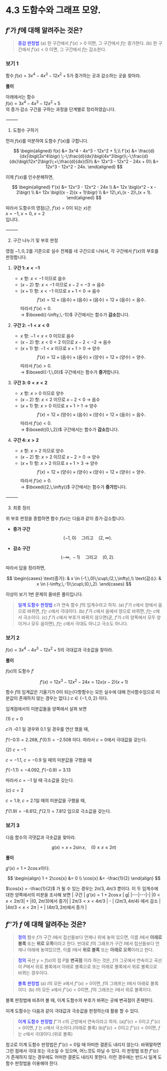 # 4.3 도함수와 그래프 모양.

## $f'$가 $f$에 대해 알려주는 것은?

> <span style="color:blue">증감 판정법</span>
> (a) 한 구간에서 $f'(x) > 0$ 이면, 그 구간에서 $f$는 증가한다.
> (b) 한 구간에서 $f'(x) < 0$ 이면, 그 구간에서 $f$는 감소한다.

### 보기 1

함수 $f(x) = 3x^4 - 4x^3 - 12x^2 + 5$가 증가하는 곳과 감소하는 곳을 찾아라.

**풀이**

아래에서는 함수  
$f(x) = 3x^4 - 4x^3 - 12x^2 + 5$  
의 증가·감소 구간을 구하는 과정을 단계별로 정리하였습니다.

⸻

1. 도함수 구하기

먼저 $f(x)$를 미분하여 도함수 $f'(x)$를 구합니다.

$$
\begin{aligned}
f(x) &= 3x^4 - 4x^3 - 12x^2 + 5,\\
f'(x) &= \frac{d}{dx}\bigl(3x^4\bigr) \;-\;\frac{d}{dx}\bigl(4x^3\bigr)\;-\;\frac{d}{dx}\bigl(12x^2\bigr)\;+\;\frac{d}{dx}(5)\\
&= 12x^3 - 12x^2 - 24x + 0\\
&= 12x^3 - 12x^2 - 24x.
\end{aligned}
$$

이제 $f'(x)$를 인수분해하면,

$$
\begin{aligned}
f'(x)
&= 12x^3 - 12x^2 - 24x \\
&= 12x \bigl(x^2 - x - 2\bigr) \\
&= 12x \bigl((x - 2)(x + 1)\bigr) \\
&= 12\,x\,(x - 2)\,(x + 1).
\end{aligned}
$$

따라서 도함수의 영점(근, $f'(x)=0$이 되는 $x$)은  
$x = -1,\;x = 0,\;x = 2$  
입니다.

⸻

2. 구간 나누기 및 부호 판정

영점 $-1,\,0,\,2$를 기준으로 실수 전체를 네 구간으로 나눠서, 각 구간에서 $f'(x)$의 부호를 판정합니다.

1. **구간 1: $x < -1$**  
   - $x$ 항: $x < -1$ 이므로 음수  
   - $(x - 2)$ 항: $x < -1$ 이므로 $x - 2 < -3$ → 음수  
   - $(x + 1)$ 항: $x < -1$ 이므로 $x + 1 < 0$ → 음수  
   $$
   f'(x) = 12 \times (\text{음수}) \times (\text{음수}) \times (\text{음수})
         = 12 \times (\text{음수})
         = \text{음수}.
   $$
   따라서 $f'(x) < 0$.  
   → $\boxed{(-\infty,\,-1)}$ 구간에서는 함수가 **감소**합니다.

2. **구간 2: $-1 < x < 0$**  
   - $x$ 항: $-1 < x < 0$ 이므로 음수  
   - $(x - 2)$ 항: $x < 0 < 2$ 이므로 $x - 2 < -2$ → 음수  
   - $(x + 1)$ 항: $-1 < x$ 이므로 $x + 1 > 0$ → 양수  
   $$
   f'(x) = 12 \times (\text{음수}) \times (\text{음수}) \times (\text{양수})
         = 12 \times (\text{양수})
         = \text{양수}.
   $$
   따라서 $f'(x) > 0$.  
   → $\boxed{(-1,\,0)}$ 구간에서는 함수가 **증가**합니다.

3. **구간 3: $0 < x < 2$**  
   - $x$ 항: $x > 0$ 이므로 양수  
   - $(x - 2)$ 항: $x < 2$ 이므로 $x - 2 < 0$ → 음수  
   - $(x + 1)$ 항: $x > 0$ 이므로 $x + 1 > 1$ → 양수  
   $$
   f'(x) = 12 \times (\text{양수}) \times (\text{음수}) \times (\text{양수})
         = 12 \times (\text{음수})
         = \text{음수}.
   $$
   따라서 $f'(x) < 0$.  
   → $\boxed{(0,\,2)}$ 구간에서는 함수가 **감소**합니다.

4. **구간 4: $x > 2$**  
   - $x$ 항: $x > 2$ 이므로 양수  
   - $(x - 2)$ 항: $x > 2$ 이므로 $x - 2 > 0$ → 양수  
   - $(x + 1)$ 항: $x > 2$ 이므로 $x + 1 > 3$ → 양수  
   $$
   f'(x) = 12 \times (\text{양수}) \times (\text{양수}) \times (\text{양수})
         = 12 \times (\text{양수})
         = \text{양수}.
   $$
   따라서 $f'(x) > 0$.  
   → $\boxed{(2,\,\infty)}$ 구간에서는 함수가 **증가**합니다.

⸻

3. 최종 정리

위 부호 판정을 종합하면 함수 $f(x)$는 다음과 같이 증가·감소합니다.

- **증가 구간**  
  $$
  (-1,\;0)\quad\text{그리고}\quad(2,\;\infty).
  $$

- **감소 구간**  
  $$
  (-\infty,\;-1)\quad\text{그리고}\quad(0,\;2).
  $$

따라서 답을 정리하면,

$$
\begin{cases}
\text{증가}: & x \in (-1,\,0)\;\cup\;(2,\,\infty),\\
\text{감소}: & x \in (-\infty,\,-1)\;\cup\;(0,\,2).
\end{cases}
$$

이상이 보기 1번 문제의 올바른 풀이입니다.

> <span style="color:blue">일계 도함수 판정법</span>
> $c$가 연속 함수 $f$의 임계수라고 하자.
> (a) $f'$가 $c$에서 양에서 음으로 바뀌면, $f$는 $c$에서 극대이다.
> (b) $f'$가 $c$에서 음에서 양으로 바뀌면, $f$는 $c$에서 극소이다.
> (c) $f'$가 $c$에서 부호가 바뀌지 않으면(곧, $f'$가 $c$의 양쪽에서 모두 양이거나 모두 음이면), $f$는 $c$에서 극대도 아니고 극소도 아니다.

### 보기 2

$f(x) = 3x^4 - 4x^3 - 12x^2 + 5$의 극대값과 극솟값을 찾아라.

**풀이**

$f(x)$의 도함수 $f'$

$$
f'(x) = 12x^3 - 12x^2 - 24x = 12x(x - 2)(x + 1)
$$

함수 $f$의 임계값은 기울기가 0이 되는(다항함수는 모든 실수에 대해 전사함수임으로 미분값이 존재하지 않는 경우는 없다.) $c \in \{-1, 0, 2\}$ 이다. 

임계점에서의 미분값들을 양쪽에서 살펴 보면

(1) $c = 0$

$c$가 -0.1 일 경우와 0.1 일 경우를 연산 했을 때,

$f'(-0.1) = 2.268$, $f'(0.1) = -2.508$ 이다. 따라서 $c = 0$에서 극대값을 갖는다.

(2) $c = -1$

$c = -1.1$, $c = -0.9$ 일 때의 미분값을 구했을 때

$f'(-1.1) = -4.092$, $f'(-0.9) = 3.13$

따라서 $c = -1$ 일 때 극소값을 갖는다.

(c) $c = 2$

$c = 1.9$, $c = 2.1$일 때의 미분값을 구했을 때,

$f'(1.9) = -6.612$, $f'(2.1) = 7.812$ 임으로 극소값을 갖는다.

### 보기 3

다음 함수의 극댓값과 극솟값을 찾아라.

$$
g(x) = x + 2\sin{x}, \quad (0 \le x \le 2\pi)
$$

**풀이**

$g'(x) = 1 + 2\cos{x}$이다.

$$
\begin{align}
1 + 2\cos{x} &= 0 \\
\cos{x} &= -\frac{1}{2}
\end{align}
$$

$\cos{x} = -\frac{1}{2}$ 가 될 수 있는 경우는 $2\pi/3$, $4\pi/3$ 뿐이다.
이 두 임계수에 대한 양쪽에서의 미분을 조사해 보면
| 구간  | $g'(x) = 1 + 2\cos{x}$  |  g|
|---|---|-|
|$0 < x < 2\pi/3$| + |(0, $2\pi/3$)에서 증가|
| $2\pi/3 < x < 4\pi/3$  | - | $(2\pi/3, 4\pi/4)$ 에서 감소 |
|$4\pi/3 < x < 2\pi$ | +  | $(4\pi/3, 2\pi)$에서 증가 |

## $f''$가 $f$ 에 대해 알려주는 것은?

> <span style="color:blue">정의</span>
> 함수 $f$가 구간 $I$에서 접선들보다 언제나 위에 놓여 있으면, 이름 $I$에서 **아래로 볼록** 또는 **위로 오목**이라고 한다. 반대로 $f$의 그래프가 구간 $I$에서 접선들보다 언제나 아래에 놓여있으면, 이를 $I$에서 **위로 볼록** 또는 **아래로 오목**이라고 한다.


> <span style="color:blue">정의</span>
> 곡선 $y = f(x)$의 점 $P$를 **변곡점** 이라 하는 것은, $f$가 그곳에서 연속이고 곡선이 $P$에서 위로 볼록에서 아래로 볼록으로 또는 아래로 볼록에서 위로 볼록으로 바뀌는 경우이다.

> <span style="color:blue">볼록 판정법</span>
> (a) $I$의 모든 $x$에서 $f''(x) > 0$이면, $f$의 그래프는 $I$에서 아래로 볼록이다.
> (b) $I$의 모든 $x$에서 $f''(x) < 0$이면, $f$의 그래프는 $I$에서 위로 볼록이다.

볼록 판정법에 비추어 볼 때, 이계 도함수의 부호가 바뀌는 곳에 변곡점이 존재한다.

이계 도함수는 다음과 같이 극대값과 극솟값을 판정하는데 활용 할 수 있다.

> <span style="color:blue">이계 도함수 판정법</span>
> $f''$가 $c$의 근방에서 연속이라고 하자.
> (a)$f'(c) = 0$이고 $f''(c) > 0$이면, $f$ 는 $c$에서 극소이다.(아래로 볼록)
> (b)$f'(c) = 0$이고 $f''(c) < 0$이면, $f$ 는 $c$에서 극대이다.(위로 볼록)

참고로 이계 도함수 판정법은 $f''(c) = 0$일 때 어떠한 결론도 내리지 않는다. 바꿔말하면 그런 점에서 극대 또는 극소일 수 있으며, 어느것도 아닐 수 있다. 이 판정법 또한 $f''(c)$가 존재하지 않는 경우에도 어떠한 결론도 내리지 못한다. 이런 경우에는 반드시 일계 도함수 판정법을 이용해야 한다. 

